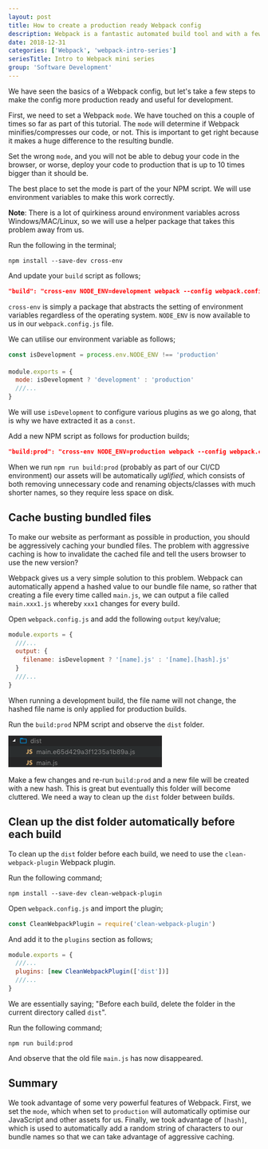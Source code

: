 ```yaml
---
layout: post
title: How to create a production ready Webpack config
description: Webpack is a fantastic automated build tool and with a few settings we can easily make it create production ready bundles for us
date: 2018-12-31
categories: ['Webpack', 'webpack-intro-series']
seriesTitle: Intro to Webpack mini series
group: 'Software Development'
---
```


We have seen the basics of a Webpack config, but let's take a few steps to make the config more production ready and useful for development.

First, we need to set a Webpack `mode`. We have touched on this a couple of times so far as part of this tutorial. The `mode` will determine if Webpack minifies/compresses our code, or not. This is important to get right because it makes a huge difference to the resulting bundle.

Set the wrong `mode`, and you will not be able to debug your code in the browser, or worse, deploy your code to production that is up to 10 times bigger than it should be.

The best place to set the mode is part of the your NPM script. We will use environment variables to make this work correctly.

**Note**: There is a lot of quirkiness around environment variables across Windows/MAC/Linux, so we will use a helper package that takes this problem away from us.

Run the following in the terminal;

```shell
npm install --save-dev cross-env
```

And update your `build` script as follows;

```json
"build": "cross-env NODE_ENV=development webpack --config webpack.config.js"
```

`cross-env` is simply a package that abstracts the setting of environment variables regardless of the operating system. `NODE_ENV` is now available to us in our `webpack.config.js` file.

We can utilise our environment variable as follows;

```javascript
const isDevelopment = process.env.NODE_ENV !== 'production'

module.exports = {
  mode: isDevelopment ? 'development' : 'production'
  ///...
}
```

We will use `isDevelopment` to configure various plugins as we go along, that is why we have extracted it as a `const`.

Add a new NPM script as follows for production builds;

```json
"build:prod": "cross-env NODE_ENV=production webpack --config webpack.config.js"
```

When we run `npm run build:prod` (probably as part of our CI/CD environment) our assets will be automatically _uglified_, which consists of both removing unnecessary code and renaming objects/classes with much shorter names, so they require less space on disk.

## Cache busting bundled files

To make our website as performant as possible in production, you should be aggressively caching your bundled files. The problem with aggressive caching is how to invalidate the cached file and tell the users browser to use the new version?

Webpack gives us a very simple solution to this problem. Webpack can automatically append a hashed value to our bundle file name, so rather that creating a file every time called `main.js`, we can output a file called `main.xxx1.js` whereby `xxx1` changes for every build.

Open `webpack.config.js` and add the following `output` key/value;

```javascript
module.exports = {
  ///...
  output: {
    filename: isDevelopment ? '[name].js' : '[name].[hash].js'
  }
  ///...
}
```

When running a development build, the file name will not change, the hashed file name is only applied for production builds.

Run the `build:prod` NPM script and observe the `dist` folder.

![Webpack 4 bundled file with hash in file name](webpack-bundle-with-hash-file-name.png)

Make a few changes and re-run `build:prod` and a new file will be created with a new hash. This is great but eventually this folder will become cluttered. We need a way to clean up the `dist` folder between builds.

## Clean up the dist folder automatically before each build

To clean up the `dist` folder before each build, we need to use the `clean-webpack-plugin` Webpack plugin.

Run the following command;

```shell
npm install --save-dev clean-webpack-plugin
```

Open `webpack.config.js` and import the plugin;

```javascript
const CleanWebpackPlugin = require('clean-webpack-plugin')
```

And add it to the `plugins` section as follows;

```javascript
module.exports = {
  ///...
  plugins: [new CleanWebpackPlugin(['dist'])]
  ///...
}
```

We are essentially saying; "Before each build, delete the folder in the current directory called `dist`".

Run the following command;

```shell
npm run build:prod
```

And observe that the old file `main.js` has now disappeared.

## Summary

We took advantage of some very powerful features of Webpack. First, we set the `mode`, which when set to `production` will automatically optimise our JavaScript and other assets for us. Finally, we took advantage of `[hash]`, which is used to automatically add a random string of characters to our bundle names so that we can take advantage of aggressive caching.
